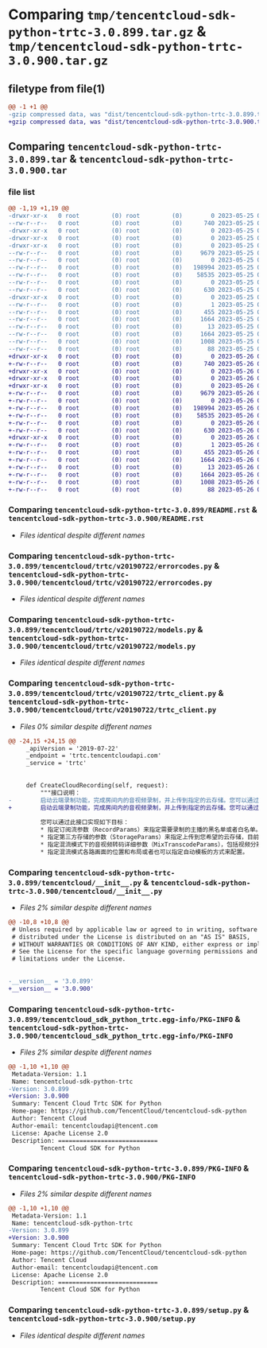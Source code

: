 # Comparing `tmp/tencentcloud-sdk-python-trtc-3.0.899.tar.gz` & `tmp/tencentcloud-sdk-python-trtc-3.0.900.tar.gz`

## filetype from file(1)

```diff
@@ -1 +1 @@
-gzip compressed data, was "dist/tencentcloud-sdk-python-trtc-3.0.899.tar", last modified: Thu May 25 00:40:04 2023, max compression
+gzip compressed data, was "dist/tencentcloud-sdk-python-trtc-3.0.900.tar", last modified: Fri May 26 02:31:04 2023, max compression
```

## Comparing `tencentcloud-sdk-python-trtc-3.0.899.tar` & `tencentcloud-sdk-python-trtc-3.0.900.tar`

### file list

```diff
@@ -1,19 +1,19 @@
-drwxr-xr-x   0 root         (0) root         (0)        0 2023-05-25 00:40:04.000000 tencentcloud-sdk-python-trtc-3.0.899/
--rw-r--r--   0 root         (0) root         (0)      740 2023-05-25 00:40:04.000000 tencentcloud-sdk-python-trtc-3.0.899/README.rst
-drwxr-xr-x   0 root         (0) root         (0)        0 2023-05-25 00:40:04.000000 tencentcloud-sdk-python-trtc-3.0.899/tencentcloud/
-drwxr-xr-x   0 root         (0) root         (0)        0 2023-05-25 00:40:04.000000 tencentcloud-sdk-python-trtc-3.0.899/tencentcloud/trtc/
-drwxr-xr-x   0 root         (0) root         (0)        0 2023-05-25 00:40:04.000000 tencentcloud-sdk-python-trtc-3.0.899/tencentcloud/trtc/v20190722/
--rw-r--r--   0 root         (0) root         (0)     9679 2023-05-25 00:40:04.000000 tencentcloud-sdk-python-trtc-3.0.899/tencentcloud/trtc/v20190722/errorcodes.py
--rw-r--r--   0 root         (0) root         (0)        0 2023-05-25 00:40:04.000000 tencentcloud-sdk-python-trtc-3.0.899/tencentcloud/trtc/v20190722/__init__.py
--rw-r--r--   0 root         (0) root         (0)   198994 2023-05-25 00:40:04.000000 tencentcloud-sdk-python-trtc-3.0.899/tencentcloud/trtc/v20190722/models.py
--rw-r--r--   0 root         (0) root         (0)    58535 2023-05-25 00:40:04.000000 tencentcloud-sdk-python-trtc-3.0.899/tencentcloud/trtc/v20190722/trtc_client.py
--rw-r--r--   0 root         (0) root         (0)        0 2023-05-25 00:40:04.000000 tencentcloud-sdk-python-trtc-3.0.899/tencentcloud/trtc/__init__.py
--rw-r--r--   0 root         (0) root         (0)      630 2023-05-25 00:40:04.000000 tencentcloud-sdk-python-trtc-3.0.899/tencentcloud/__init__.py
-drwxr-xr-x   0 root         (0) root         (0)        0 2023-05-25 00:40:04.000000 tencentcloud-sdk-python-trtc-3.0.899/tencentcloud_sdk_python_trtc.egg-info/
--rw-r--r--   0 root         (0) root         (0)        1 2023-05-25 00:40:04.000000 tencentcloud-sdk-python-trtc-3.0.899/tencentcloud_sdk_python_trtc.egg-info/dependency_links.txt
--rw-r--r--   0 root         (0) root         (0)      455 2023-05-25 00:40:04.000000 tencentcloud-sdk-python-trtc-3.0.899/tencentcloud_sdk_python_trtc.egg-info/SOURCES.txt
--rw-r--r--   0 root         (0) root         (0)     1664 2023-05-25 00:40:04.000000 tencentcloud-sdk-python-trtc-3.0.899/tencentcloud_sdk_python_trtc.egg-info/PKG-INFO
--rw-r--r--   0 root         (0) root         (0)       13 2023-05-25 00:40:04.000000 tencentcloud-sdk-python-trtc-3.0.899/tencentcloud_sdk_python_trtc.egg-info/top_level.txt
--rw-r--r--   0 root         (0) root         (0)     1664 2023-05-25 00:40:04.000000 tencentcloud-sdk-python-trtc-3.0.899/PKG-INFO
--rw-r--r--   0 root         (0) root         (0)     1008 2023-05-25 00:40:04.000000 tencentcloud-sdk-python-trtc-3.0.899/setup.py
--rw-r--r--   0 root         (0) root         (0)       88 2023-05-25 00:40:04.000000 tencentcloud-sdk-python-trtc-3.0.899/setup.cfg
+drwxr-xr-x   0 root         (0) root         (0)        0 2023-05-26 02:31:04.000000 tencentcloud-sdk-python-trtc-3.0.900/
+-rw-r--r--   0 root         (0) root         (0)      740 2023-05-26 02:31:04.000000 tencentcloud-sdk-python-trtc-3.0.900/README.rst
+drwxr-xr-x   0 root         (0) root         (0)        0 2023-05-26 02:31:04.000000 tencentcloud-sdk-python-trtc-3.0.900/tencentcloud/
+drwxr-xr-x   0 root         (0) root         (0)        0 2023-05-26 02:31:04.000000 tencentcloud-sdk-python-trtc-3.0.900/tencentcloud/trtc/
+drwxr-xr-x   0 root         (0) root         (0)        0 2023-05-26 02:31:04.000000 tencentcloud-sdk-python-trtc-3.0.900/tencentcloud/trtc/v20190722/
+-rw-r--r--   0 root         (0) root         (0)     9679 2023-05-26 02:31:04.000000 tencentcloud-sdk-python-trtc-3.0.900/tencentcloud/trtc/v20190722/errorcodes.py
+-rw-r--r--   0 root         (0) root         (0)        0 2023-05-26 02:31:04.000000 tencentcloud-sdk-python-trtc-3.0.900/tencentcloud/trtc/v20190722/__init__.py
+-rw-r--r--   0 root         (0) root         (0)   198994 2023-05-26 02:31:04.000000 tencentcloud-sdk-python-trtc-3.0.900/tencentcloud/trtc/v20190722/models.py
+-rw-r--r--   0 root         (0) root         (0)    58535 2023-05-26 02:31:04.000000 tencentcloud-sdk-python-trtc-3.0.900/tencentcloud/trtc/v20190722/trtc_client.py
+-rw-r--r--   0 root         (0) root         (0)        0 2023-05-26 02:31:04.000000 tencentcloud-sdk-python-trtc-3.0.900/tencentcloud/trtc/__init__.py
+-rw-r--r--   0 root         (0) root         (0)      630 2023-05-26 02:31:04.000000 tencentcloud-sdk-python-trtc-3.0.900/tencentcloud/__init__.py
+drwxr-xr-x   0 root         (0) root         (0)        0 2023-05-26 02:31:04.000000 tencentcloud-sdk-python-trtc-3.0.900/tencentcloud_sdk_python_trtc.egg-info/
+-rw-r--r--   0 root         (0) root         (0)        1 2023-05-26 02:31:04.000000 tencentcloud-sdk-python-trtc-3.0.900/tencentcloud_sdk_python_trtc.egg-info/dependency_links.txt
+-rw-r--r--   0 root         (0) root         (0)      455 2023-05-26 02:31:04.000000 tencentcloud-sdk-python-trtc-3.0.900/tencentcloud_sdk_python_trtc.egg-info/SOURCES.txt
+-rw-r--r--   0 root         (0) root         (0)     1664 2023-05-26 02:31:04.000000 tencentcloud-sdk-python-trtc-3.0.900/tencentcloud_sdk_python_trtc.egg-info/PKG-INFO
+-rw-r--r--   0 root         (0) root         (0)       13 2023-05-26 02:31:04.000000 tencentcloud-sdk-python-trtc-3.0.900/tencentcloud_sdk_python_trtc.egg-info/top_level.txt
+-rw-r--r--   0 root         (0) root         (0)     1664 2023-05-26 02:31:04.000000 tencentcloud-sdk-python-trtc-3.0.900/PKG-INFO
+-rw-r--r--   0 root         (0) root         (0)     1008 2023-05-26 02:31:04.000000 tencentcloud-sdk-python-trtc-3.0.900/setup.py
+-rw-r--r--   0 root         (0) root         (0)       88 2023-05-26 02:31:04.000000 tencentcloud-sdk-python-trtc-3.0.900/setup.cfg
```

### Comparing `tencentcloud-sdk-python-trtc-3.0.899/README.rst` & `tencentcloud-sdk-python-trtc-3.0.900/README.rst`

 * *Files identical despite different names*

### Comparing `tencentcloud-sdk-python-trtc-3.0.899/tencentcloud/trtc/v20190722/errorcodes.py` & `tencentcloud-sdk-python-trtc-3.0.900/tencentcloud/trtc/v20190722/errorcodes.py`

 * *Files identical despite different names*

### Comparing `tencentcloud-sdk-python-trtc-3.0.899/tencentcloud/trtc/v20190722/models.py` & `tencentcloud-sdk-python-trtc-3.0.900/tencentcloud/trtc/v20190722/models.py`

 * *Files identical despite different names*

### Comparing `tencentcloud-sdk-python-trtc-3.0.899/tencentcloud/trtc/v20190722/trtc_client.py` & `tencentcloud-sdk-python-trtc-3.0.900/tencentcloud/trtc/v20190722/trtc_client.py`

 * *Files 0% similar despite different names*

```diff
@@ -24,15 +24,15 @@
     _apiVersion = '2019-07-22'
     _endpoint = 'trtc.tencentcloudapi.com'
     _service = 'trtc'
 
 
     def CreateCloudRecording(self, request):
         """接口说明：
-        启动云端录制功能，完成房间内的音视频录制，并上传到指定的云存储。您可以通过此 API 接口把TRTC 房间中的每一路音视频流做单独的录制有或者多路视频画面混流一路。
+        启动云端录制功能，完成房间内的音视频录制，并上传到指定的云存储。您可以通过此 API 接口把TRTC 房间中的每一路音视频流做单独的录制又或者多路视频画面混流一路。
 
         您可以通过此接口实现如下目标：
         * 指定订阅流参数（RecordParams）来指定需要录制的主播的黑名单或者白名单。
         * 指定第三方存储的参数（StorageParams）来指定上传到您希望的云存储，目前支持云点播VOD和对象存储COS
         * 指定混流模式下的音视频转码详细参数（MixTranscodeParams），包括视频分辨率、视频码率、视频帧率、以及声音质量等
         * 指定混流模式各路画面的位置和布局或者也可以指定自动模板的方式来配置。
```

### Comparing `tencentcloud-sdk-python-trtc-3.0.899/tencentcloud/__init__.py` & `tencentcloud-sdk-python-trtc-3.0.900/tencentcloud/__init__.py`

 * *Files 2% similar despite different names*

```diff
@@ -10,8 +10,8 @@
 # Unless required by applicable law or agreed to in writing, software
 # distributed under the License is distributed on an "AS IS" BASIS,
 # WITHOUT WARRANTIES OR CONDITIONS OF ANY KIND, either express or implied.
 # See the License for the specific language governing permissions and
 # limitations under the License.
 
 
-__version__ = '3.0.899'
+__version__ = '3.0.900'
```

### Comparing `tencentcloud-sdk-python-trtc-3.0.899/tencentcloud_sdk_python_trtc.egg-info/PKG-INFO` & `tencentcloud-sdk-python-trtc-3.0.900/tencentcloud_sdk_python_trtc.egg-info/PKG-INFO`

 * *Files 2% similar despite different names*

```diff
@@ -1,10 +1,10 @@
 Metadata-Version: 1.1
 Name: tencentcloud-sdk-python-trtc
-Version: 3.0.899
+Version: 3.0.900
 Summary: Tencent Cloud Trtc SDK for Python
 Home-page: https://github.com/TencentCloud/tencentcloud-sdk-python
 Author: Tencent Cloud
 Author-email: tencentcloudapi@tencent.com
 License: Apache License 2.0
 Description: ============================
         Tencent Cloud SDK for Python
```

### Comparing `tencentcloud-sdk-python-trtc-3.0.899/PKG-INFO` & `tencentcloud-sdk-python-trtc-3.0.900/PKG-INFO`

 * *Files 2% similar despite different names*

```diff
@@ -1,10 +1,10 @@
 Metadata-Version: 1.1
 Name: tencentcloud-sdk-python-trtc
-Version: 3.0.899
+Version: 3.0.900
 Summary: Tencent Cloud Trtc SDK for Python
 Home-page: https://github.com/TencentCloud/tencentcloud-sdk-python
 Author: Tencent Cloud
 Author-email: tencentcloudapi@tencent.com
 License: Apache License 2.0
 Description: ============================
         Tencent Cloud SDK for Python
```

### Comparing `tencentcloud-sdk-python-trtc-3.0.899/setup.py` & `tencentcloud-sdk-python-trtc-3.0.900/setup.py`

 * *Files identical despite different names*

